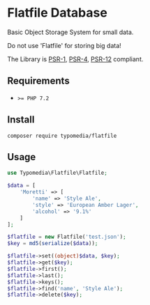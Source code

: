 # Flatfile Database

Basic Object Storage System for small data.

Do not use 'Flatfile' for storing big data!

The Library is [PSR-1](https://www.php-fig.org/psr/psr-1/), [PSR-4](https://www.php-fig.org/psr/psr-4/), [PSR-12](https://www.php-fig.org/psr/psr-12/) compliant.

## Requirements

- `>= PHP 7.2`

## Install

```
composer require typomedia/flatfile
```

## Usage

```php
use Typomedia\Flatfile\Flatfile;

$data = [
    'Moretti' => [
        'name' => 'Style Ale',
        'style' => 'European Amber Lager',
        'alcohol' => '9.1%'
    ]
];

$flatfile = new Flatfile('test.json');
$key = md5(serialize($data));

$flatfile->set((object)$data, $key);
$flatfile->get($key);
$flatfile->first();
$flatfile->last();
$flatfile->keys();
$flatfile->find('name', 'Style Ale');
$flatfile->delete($key);
```
